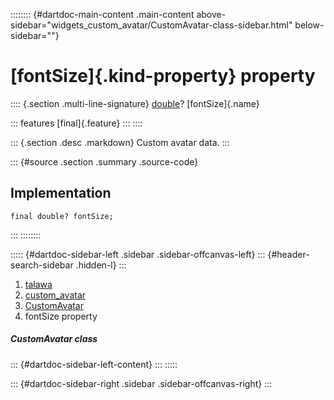 :::::::: {#dartdoc-main-content .main-content above-sidebar="widgets_custom_avatar/CustomAvatar-class-sidebar.html" below-sidebar=""}
<div>

# [fontSize]{.kind-property} property

</div>

:::: {.section .multi-line-signature}
[double](https://api.flutter.dev/flutter/dart-core/double-class.html)?
[fontSize]{.name}

::: features
[final]{.feature}
:::
::::

::: {.section .desc .markdown}
Custom avatar data.
:::

::: {#source .section .summary .source-code}
## Implementation

``` language-dart
final double? fontSize;
```
:::
::::::::

::::: {#dartdoc-sidebar-left .sidebar .sidebar-offcanvas-left}
::: {#header-search-sidebar .hidden-l}
:::

1.  [talawa](../../index.html)
2.  [custom_avatar](../../widgets_custom_avatar/)
3.  [CustomAvatar](../../widgets_custom_avatar/CustomAvatar-class.html)
4.  fontSize property

##### CustomAvatar class

::: {#dartdoc-sidebar-left-content}
:::
:::::

::: {#dartdoc-sidebar-right .sidebar .sidebar-offcanvas-right}
:::
